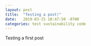 ```yaml
---
layout: post
title:  "Testing a post!"
date:   2019-03-15 10:47:50 -0700
categories: test sustainability code
---
```

Testing a first post
